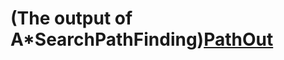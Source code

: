 # (The output of A*SearchPathFinding)[PathOut](https://user-images.githubusercontent.com/42945839/142282668-7563f58a-4db2-4d60-acfa-83cc3c31af2b.png)
